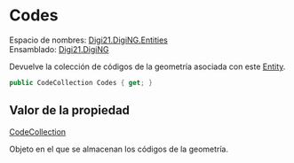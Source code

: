# Codes

Espacio de nombres: [Digi21.DigiNG.Entities](/digi3d-net/programacion/.net/referencia/digi21.diging/digi21.diging.entities/)  
Ensamblado: [Digi21.DigiNG](/digi3d-net/programacion/.net/referencia/digi21.diging.plugin/digi21.diging/)

Devuelve la colección de códigos de la geometría asociada con este [Entity](/digi3d-net/programacion/.net/referencia/digi21.diging/digi21.diging.entities/clases/entity/).

```csharp
public CodeCollection Codes { get; }
```

## Valor de la propiedad

[CodeCollection]()

Objeto en el que se almacenan los códigos de la geometría.

